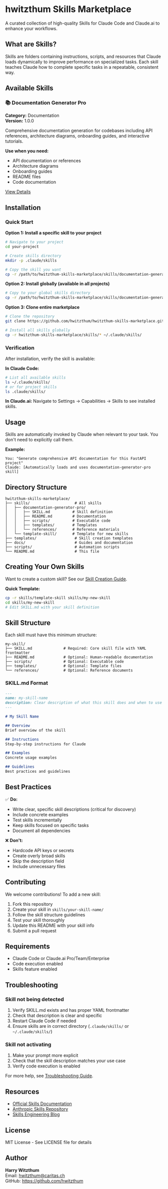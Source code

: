 # hwitzthum Skills Marketplace

A curated collection of high-quality Skills for Claude Code and Claude.ai to enhance your workflows.

## What are Skills?

Skills are folders containing instructions, scripts, and resources that Claude loads dynamically to improve performance on specialized tasks. Each skill teaches Claude how to complete specific tasks in a repeatable, consistent way.

## Available Skills

### 📚 Documentation Generator Pro
**Category:** Documentation  
**Version:** 1.0.0

Comprehensive documentation generation for codebases including API references, architecture diagrams, onboarding guides, and interactive tutorials.

**Use when you need:**
- API documentation or references
- Architecture diagrams
- Onboarding guides
- README files
- Code documentation

[View Details](skills/documentation-generator-pro/)

## Installation

### Quick Start

**Option 1: Install a specific skill to your project**
```bash
# Navigate to your project
cd your-project

# Create skills directory
mkdir -p .claude/skills

# Copy the skill you want
cp -r /path/to/hwitzthum-skills-marketplace/skills/documentation-generator-pro .claude/skills/
```

**Option 2: Install globally (available in all projects)**
```bash
# Copy to your global skills directory
cp -r /path/to/hwitzthum-skills-marketplace/skills/documentation-generator-pro ~/.claude/skills/
```

**Option 3: Clone entire marketplace**
```bash
# Clone the repository
git clone https://github.com/hwitzthum/hwitzthum-skills-marketplace.git

# Install all skills globally
cp -r hwitzthum-skills-marketplace/skills/* ~/.claude/skills/
```

### Verification

After installation, verify the skill is available:

**In Claude Code:**
```bash
# List all available skills
ls ~/.claude/skills/
# or for project skills
ls .claude/skills/
```

**In Claude.ai:**
Navigate to Settings → Capabilities → Skills to see installed skills.

## Usage

Skills are automatically invoked by Claude when relevant to your task. You don't need to explicitly call them.

**Example:**
```
You: "Generate comprehensive API documentation for this FastAPI project"
Claude: [Automatically loads and uses documentation-generator-pro skill]
```

## Directory Structure

```
hwitzthum-skills-marketplace/
├── skills/                    # All skills
│   ├── documentation-generator-pro/
│   │   ├── SKILL.md          # Skill definition
│   │   ├── README.md         # Documentation
│   │   ├── scripts/          # Executable code
│   │   ├── templates/        # Templates
│   │   └── references/       # Reference materials
│   └── template-skill/       # Template for new skills
├── templates/                 # Skill creation templates
├── docs/                      # Guides and documentation
├── scripts/                   # Automation scripts
└── README.md                  # This file
```

## Creating Your Own Skills

Want to create a custom skill? See our [Skill Creation Guide](docs/creating-skills.md).

**Quick Template:**
```bash
cp -r skills/template-skill skills/my-new-skill
cd skills/my-new-skill
# Edit SKILL.md with your skill definition
```

## Skill Structure

Each skill must have this minimum structure:

```
my-skill/
├── SKILL.md              # Required: Core skill file with YAML frontmatter
├── README.md             # Optional: Human-readable documentation
├── scripts/              # Optional: Executable code
├── templates/            # Optional: Template files
└── references/           # Optional: Reference documents
```

### SKILL.md Format

```markdown
---
name: my-skill-name
description: Clear description of what this skill does and when to use it (max 200 chars)
---

# My Skill Name

## Overview
Brief overview of the skill

## Instructions
Step-by-step instructions for Claude

## Examples
Concrete usage examples

## Guidelines
Best practices and guidelines
```

## Best Practices

✅ **Do:**
- Write clear, specific skill descriptions (critical for discovery)
- Include concrete examples
- Test skills incrementally
- Keep skills focused on specific tasks
- Document all dependencies

❌ **Don't:**
- Hardcode API keys or secrets
- Create overly broad skills
- Skip the description field
- Include unnecessary files

## Contributing

We welcome contributions! To add a new skill:

1. Fork this repository
2. Create your skill in `skills/your-skill-name/`
3. Follow the skill structure guidelines
4. Test your skill thoroughly
5. Update this README with your skill info
6. Submit a pull request

## Requirements

- Claude Code or Claude.ai Pro/Team/Enterprise
- Code execution enabled
- Skills feature enabled

## Troubleshooting

### Skill not being detected
1. Verify SKILL.md exists and has proper YAML frontmatter
2. Check that description is clear and specific
3. Restart Claude Code if needed
4. Ensure skills are in correct directory (`.claude/skills/` or `~/.claude/skills/`)

### Skill not activating
1. Make your prompt more explicit
2. Check that the skill description matches your use case
3. Verify code execution is enabled

For more help, see [Troubleshooting Guide](docs/troubleshooting.md).

## Resources

- [Official Skills Documentation](https://docs.claude.com/en/docs/claude-code/skills)
- [Anthropic Skills Repository](https://github.com/anthropics/skills)
- [Skills Engineering Blog](https://www.anthropic.com/engineering/equipping-agents-for-the-real-world-with-agent-skills)

## License

MIT License - See LICENSE file for details

## Author

**Harry Witzthum**  
Email: hwitzthum@caritas.ch  
GitHub: https://github.com/hwitzthum
